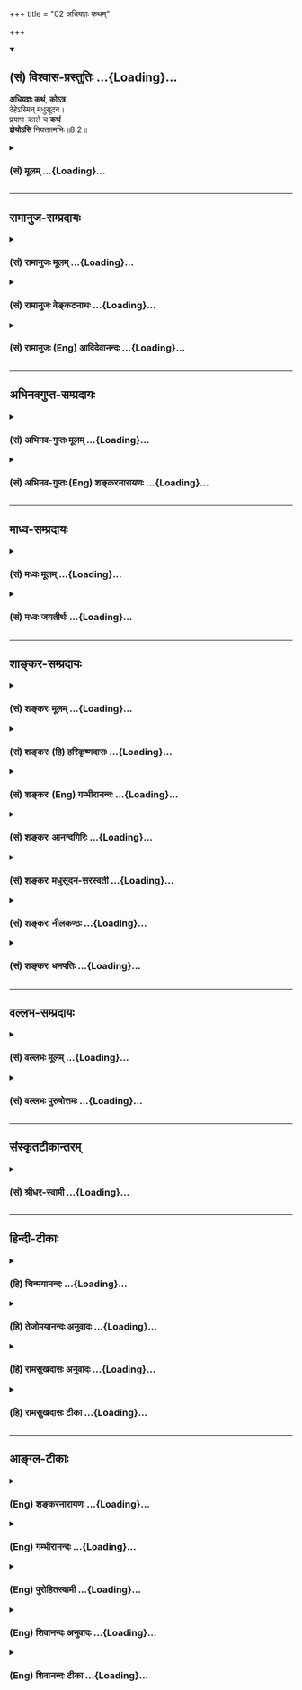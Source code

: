 +++
title = "02 अधियज्ञः कथम्"

+++
<div class="js_include" newlevelforh1="2" title="(सं) विश्वास-प्रस्तुतिः" unfilled url="/mahAbhAratam/shlokashaH/06-bhIShma-parva/03-bhagavad-gItA-parva/saMskRtam/vishvAsa-prastutiH/08_axara-para-brahma-yo/02_adhiyajnaH_katham.md">
<details open><summary><h2>(सं) विश्वास-प्रस्तुतिः ...{Loading}...</h2></summary>

**अधियज्ञः कथं**, **कोऽत्र**  
देहेऽस्मिन् मधुसूदन।  
प्रयाण-काले च **कथं**  
**ज्ञेयोऽसि** नियतात्मभिः॥8.2॥
</details>
</div>
<div class="js_include collapsed" newlevelforh1="3" title="(सं) मूलम्" unfilled url="/mahAbhAratam/shlokashaH/06-bhIShma-parva/03-bhagavad-gItA-parva/saMskRtam/mUlam/08_axara-para-brahma-yo/02_adhiyajnaH_katham.md">
<details><summary><h3>(सं) मूलम् ...{Loading}...</h3></summary>

अधियज्ञः कथं कोऽत्र देहेऽस्मिन्मधुसूदन।  
प्रयाणकाले च कथं ज्ञेयोऽसि नियतात्मभिः।।8.2।।
</details>
</div>


_________________
## रामानुज-सम्प्रदायः
<div class="js_include collapsed" newlevelforh1="3" title="(सं) रामानुजः मूलम्" unfilled url="/mahAbhAratam/shlokashaH/06-bhIShma-parva/03-bhagavad-gItA-parva/saMskRtam/rAmAnujaH/mUlam/08_axara-para-brahma-yo/02_adhiyajnaH_katham.md">
<details><summary><h3>(सं) रामानुजः मूलम् ...{Loading}...</h3></summary>

[[01 इति वीक्षताम्। ]]

</details>
</div>
<div class="js_include collapsed" newlevelforh1="3" title="(सं) रामानुजः वेङ्कटनाथः" unfilled url="/mahAbhAratam/shlokashaH/06-bhIShma-parva/03-bhagavad-gItA-parva/saMskRtam/rAmAnujaH/venkaTanAthaH/08_axara-para-brahma-yo/02_adhiyajnaH_katham.md">
<details><summary><h3>(सं) रामानुजः वेङ्कटनाथः ...{Loading}...</h3></summary>

।। 8.2सङ्गतिदर्शनायाह -- सप्तम इति। परस्य ब्रह्मणो
वासुदेवस्योपास्यत्वमिति -- मय्यासक्तमनाः \[7।1\] इत्यादेरथः तत्रैव
ह्युपासनं प्रस्तुतम्। तच्छेषतया चान्यत्सर्वमिहोच्यते। तस्यैव
प्रपञ्चनम्अहं सर्वस्य प्रभवः \[10।8\]वासुदेवः सर्वं \[7।19\]चतुर्विधा
भजन्ते माम् \[7।16\] इत्यादिभिः परस्तात्क्रियत इति
भावः। परस्येत्यादिभिरुपहितब्रह्मव्योमातीतादिपक्षप्रतिक्षेपः।
ब्रह्मशब्दस्य विशेषशब्दसमभिव्याहाराद्देवतान्तरव्यावृत्तिः।
वासुदेवशब्देनात्रावतारविशेषो वा
विवक्षितः। निखिलेत्यादिभिरुपास्यत्वपरब्रह्मत्वोपयुक्ताकारकथनम्। निखिलचेतनाचेतनवस्तुशेषित्वमितिभूमिरापः
\[7।4\] इत्यादेः श्लोकद्वयस्यार्थः। निखिलशब्देन
कार्यकारणादिरूपावस्थासङ्ग्रहात् कार्यभूतब्रह्मरुद्रादेरपि क्रोडीकारः।
कारणत्वम्एतद्योनीनि \[7।6\] इति श्लोकस्यार्थः। मत्तः परतरं नान्यत्
\[7।7\] इत्युक्तस्य परत्वस्यमामेभ्यः परम् \[7।13\] इत्यत्रोपयुक्ततया
तत्रैवोदाहर्तुमत्र तदतिक्रमेणमयि सर्वम् \[7।7\]
इत्याद्युक्ताधारत्वोपादानम्। रसोऽहम् \[7।8\] इत्यादिसामानाधिकरण्यफलितं
सर्वशब्दवाच्यत्वम्। तत्र हेतुराधारत्वादिविशेषसिद्धं सर्वशरीरकत्वम्। एवं
शेषित्वाद्यनुवादेन
वक्ष्यमाणतत्तदधिकारिप्राप्यवस्तुविशेषसामानाधिकरण्यस्यापि
शरीरात्मभावहेतुकत्वं दर्शितम्। मत्त एवेति तान्विद्धि \[7।12\] इत्यादिषु
प्रवृत्तितादधीन्यस्यापि विवक्षितत्वात्सिद्धं
सर्वनियन्तृत्वम्। सवश्चेत्यनेनानिर्दिष्टानामन्येषां च आभिप्रायिकाणां
सङ्ग्रहः। तस्यैवेत्यवधारणेननान्यत्किञ्चिदस्ति \[7।7\] इत्यस्यार्थ
उक्तः। त्रिभिर्गुणमयैः \[7।13\] इति श्लोकस्य
सार्धस्यार्थःसत्त्वेत्यादिनोक्तः। मामेव \[7।14\] इत्याद्युक्तप्रपत्तेः
सुकृतविशेषहेतुकत्वम्। जनाः सुकृतिनः \[7।16\] इत्यनेन
दर्शितमाहअत्युत्कृष्टसुकृतेति। न मां दुष्कृतिनः \[7।15\] इत्यादेः
पूर्वोक्ततिरोधानप्रकारविशेषकथनरूपत्वात्सुकृतिप्रशंसाशेषत्वाच्च
तदर्थोऽत्र पृथङ्गोपात्तः। चतुर्विधाः \[7।16\]
इत्यादिकंसुकृततारतम्येनेत्यादिनाऽनुसंहितम्। उपासकभेदं चेत्यन्वयः। तेषां
ज्ञानी \[7।17\] इत्यादेः श्लोकद्वयस्यार्थोभगवन्तमित्यादिनोक्तः। बहूनां
जन्मनाम् \[7।19\] इत्यादिनासर्गे यान्ति परन्तप \[7।27\] इत्यन्तेन
सिद्धमाहदुर्लभत्वमिति। येषां तु \[7।28\] इत्यादेरध्यायशेषस्य अर्थमाह --
एषां त्रयाणामिति। ज्ञातव्यमिह सिद्धरूपं विवक्षितम्। उपादेयं अनुष्ठेयम्।
एतेनस्वयाथात्म्यम् \[गी.सं.11\] इत्यादिसङ्ग्रहश्लोकस्यार्थोऽपि
प्रपञ्चितः। अयं त्वष्टमस्य
सङ्ग्रहःऐश्वर्याक्षरयाथात्म्यभगवच्चरणार्थिनाम्। वेद्योपादेयभावानामष्टमे
भेद उच्यते \[गी.सं.12\] इति। अत्र
भेदोक्तेरध्यायार्थत्वात्स्वरूपप्रस्तावः प्रागेव कृत इति दर्शितम्।
प्रस्तुतप्रपञ्चनमिति सङ्गतिमाह -- इदानीमिति।
जीवस्वरूपादिज्ञातव्यस्योपासनाद्यनुष्ठेयस्य च भेदजिज्ञासयाऽर्जुन उवाच --
किं तदिति। आर्तो जिज्ञासुः \[7।16\] इत्यादिना
प्रागेवाधिकारित्रयस्योक्तत्वात्जरामरणमोक्षाय \[7।29\] इत्यादिषु
यच्छब्दावृत्तिसामर्थ्यादर्थस्वभावाच्चाधिकारिभेदस्तेषां
ज्ञातव्योपादेयवस्तुप्रतिनियमश्चार्जुनेन ज्ञातः तत्रैव विशेषबुभुत्सयाऽय
प्रश्नः। वक्ष्यते च विशेषः। ततश्चकिं तद्ब्रह्म
इत्यर्धमक्षरयाथात्म्यार्थिविषयम् अधिभूते च
इत्यर्धमैश्वर्यार्थिविषयम्अधियज्ञः इति श्लोकस्तु अर्थस्वभावात् त्रयाणां
साधारण इति विविनक्ति -- जरामरणेति। कथमिति प्रकारप्रश्नेअधियज्ञभाव
इत्यर्थलब्धम्। अत्र इत्येतच्छब्दः शास्त्रसन्निध्युपाधिकः तच्चोत्तरग्रन्थे
व्याख्यास्यति -- अत्र इन्द्रादौ मम देहभूते इति। अस्मिन् इतीदंशब्दस्तु
स्वप्रत्यक्षसन्निध्युपाधिकः प्रत्यक्षा हीन्द्रादयोऽपि प्रष्टुरर्जुनस्य।
एतच्छब्देदंशब्दयोश्चैकस्मिन्वाक्ये सामानाधिकरण्येन प्रयोगो दृश्यते -- स
एष द्वाभ्यां दर्शनीभ्यां विराड्भ्यामनयोर्द्वाविंशयोर्द्विवचनयोरयं पुरुषः
प्रतिष्ठितः इत्यादौ। यद्वाअत्र इति यज्ञस्वरूपपरामर्शः नियतात्मत्वं
त्रयाणामपेक्षितम् अत्र बहुवचनमधिकारित्रयपरमित्यभिप्रायेणोक्तम् --
एभिस्त्रिभिरिति।  
  

</details>
</div>
<div class="js_include collapsed" newlevelforh1="3" title="(सं) रामानुजः (Eng) आदिदेवानन्दः" unfilled url="/mahAbhAratam/shlokashaH/06-bhIShma-parva/03-bhagavad-gItA-parva/saMskRtam/rAmAnujaH/english/AdidevAnandaH/08_axara-para-brahma-yo/02_adhiyajnaH_katham.md">
<details><summary><h3>(सं) रामानुजः (Eng) आदिदेवानन्दः ...{Loading}...</h3></summary>

8.1 8.2 Arjuna said What are that brahman, Adhyatma and Karma which have been mentioned as what should be known by those who aspire for release from old age and death while they take refuge with the Lord; What are Adhibuta and Adhidaiva, which should be known by the aspirants for wealth; Who is Adhiyajna that is to be known by the three groups as their dying hour. In what manner are You to be known by these three groups who are self-controlled;

</details>
</div>


_________________
## अभिनवगुप्त-सम्प्रदायः
<div class="js_include collapsed" newlevelforh1="3" title="(सं) अभिनव-गुप्तः मूलम्" unfilled url="/mahAbhAratam/shlokashaH/06-bhIShma-parva/03-bhagavad-gItA-parva/saMskRtam/abhinava-guptaH/mUlam/08_axara-para-brahma-yo/02_adhiyajnaH_katham.md">
<details><summary><h3>(सं) अभिनव-गुप्तः मूलम् ...{Loading}...</h3></summary>

।।8.1 -- 8.2।। ते ब्रह्म तद्विदुः इत्यादिना यत् भगवता उपक्षिप्तं तत्
प्रश्ननवकपूर्वकं +++(S पूर्वं)+++ निर्णयति ( निर्णाययति N निर्वर्णयति) -- किं
तद् ब्रह्मेति। अधियज्ञ इति। अधियज्ञः कथम् \[कश्च\] कोऽत्र देहे तिष्ठति
इति शेषः।

</details>
</div>
<div class="js_include collapsed" newlevelforh1="3" title="(सं) अभिनव-गुप्तः (Eng) शङ्करनारायणः" unfilled url="/mahAbhAratam/shlokashaH/06-bhIShma-parva/03-bhagavad-gItA-parva/saMskRtam/abhinava-guptaH/english/shankaranArAyaNaH/08_axara-para-brahma-yo/02_adhiyajnaH_katham.md">
<details><summary><h3>(सं) अभिनव-गुप्तः (Eng) शङ्करनारायणः ...{Loading}...</h3></summary>

8.1-2 What has been introduced by the Bhagavat by saying 'They know that
Brahmn etc.,' \[at the end of the last chapter\], the same \[the Sage\]
decides by raising nine estions \[as follows\] : Kim tad Brahman etc.
Adhiyajnah etc. Who and how is the adhiyajna ; Who in this body ; :
'does reside' may be supplimented.

</details>
</div>


_________________
## माध्व-सम्प्रदायः
<div class="js_include collapsed" newlevelforh1="3" title="(सं) मध्वः मूलम्" unfilled url="/mahAbhAratam/shlokashaH/06-bhIShma-parva/03-bhagavad-gItA-parva/saMskRtam/madhvaH/mUlam/08_axara-para-brahma-yo/02_adhiyajnaH_katham.md">
<details><summary><h3>(सं) मध्वः मूलम् ...{Loading}...</h3></summary>

।।8.1 -- 8.2।। नमः श्रीमते कृष्णाय। ँ़
मरणकालकर्त्तव्यगत्याद्यस्मिन्नध्याय उपदिशति।

</details>
</div>
<div class="js_include collapsed" newlevelforh1="3" title="(सं) मध्वः जयतीर्थः" unfilled url="/mahAbhAratam/shlokashaH/06-bhIShma-parva/03-bhagavad-gItA-parva/saMskRtam/madhvaH/jayatIrthaH/08_axara-para-brahma-yo/02_adhiyajnaH_katham.md">
<details><summary><h3>(सं) मध्वः जयतीर्थः ...{Loading}...</h3></summary>

।।8.1 -- 8.2।। अध्यायस्यावान्तरप्रतिपाद्यमर्थमाह -- **मरणे**ति। गम्यत इति
गतिः। आदिपदेन मार्गादिकम्। मरणकालकर्तव्यं च गतिश्च ते आदी यस्य
तत्तथोक्तम्। कर्तव्यस्मरणविषयत्वगम्यत्वादिरूपो भगवन्महिमैव वर्ण्यत इति
षट्कान्तर्भावसिद्धिः। उक्तव्याख्यानपूर्वकमिति चोपस्कर्तव्यम्
तेनानन्तर्यलक्षणाऽपि सङ्गतिः सिद्धा तत्प्रसङ्गेनैव
मरणकालकर्तव्याद्युपदेशात्।

</details>
</div>


_________________
## शाङ्कर-सम्प्रदायः
<div class="js_include collapsed" newlevelforh1="3" title="(सं) शङ्करः मूलम्" unfilled url="/mahAbhAratam/shlokashaH/06-bhIShma-parva/03-bhagavad-gItA-parva/saMskRtam/shankaraH/mUlam/08_axara-para-brahma-yo/02_adhiyajnaH_katham.md">
<details><summary><h3>(सं) शङ्करः मूलम् ...{Loading}...</h3></summary>

।।8.1 -- 8.2।। --,ते ब्रह्म तद्विदुः कृत्स्नम् (गीता 7।29) इत्यादिना
भगवता अर्जुनस्य प्रश्नबीजानि उपदिष्टानि। अतः तत्प्रश्नार्थम् अर्जुनः
उवाच -- एषां प्रश्नानां यथाक्रमं निर्णयाय श्रीभगवानुवाच
--,**श्रीभगवानुवाच --,**

</details>
</div>
<div class="js_include collapsed" newlevelforh1="3" title="(सं) शङ्करः (हि) हरिकृष्णदासः" unfilled url="/mahAbhAratam/shlokashaH/06-bhIShma-parva/03-bhagavad-gItA-parva/saMskRtam/shankaraH/hindI/harikRShNadAsaH/08_axara-para-brahma-yo/02_adhiyajnaH_katham.md">
<details><summary><h3>(सं) शङ्करः (हि) हरिकृष्णदासः ...{Loading}...</h3></summary>

।।8.2।। ते ब्रह्म तद्विदुः कृत्स्नम् इत्यादि वचनोंसे ( पूर्वाध्यायमें )
भगवान्ने अर्जुनके लिये प्रश्नके बीजोंका उपदेश किया था अतः उन प्रश्नोंको
पूछनेके लिये अर्जुन बोला --, हे पुरुषोत्तम वह ब्रह्मतत्त्व क्या है
अध्यात्म क्या है कर्म क्या है अधिभूत किसको कहते हैं अधिदैव किसको कहते
हैं हे मधुसूदन इस देहमें अधियज्ञ कौन है और कैसे है तथा संयतचित्तवाले
योगियोंद्वारा आप मरणकालमें किस प्रकार जाने जा सकते हैं।

</details>
</div>
<div class="js_include collapsed" newlevelforh1="3" title="(सं) शङ्करः (Eng) गम्भीरानन्दः" unfilled url="/mahAbhAratam/shlokashaH/06-bhIShma-parva/03-bhagavad-gItA-parva/saMskRtam/shankaraH/english/gambhIrAnandaH/08_axara-para-brahma-yo/02_adhiyajnaH_katham.md">
<details><summary><h3>(सं) शङ्करः (Eng) गम्भीरानन्दः ...{Loading}...</h3></summary>

8.2 In order to settle these estions seriatim -

</details>
</div>
<div class="js_include collapsed" newlevelforh1="3" title="(सं) शङ्करः आनन्दगिरिः" unfilled url="/mahAbhAratam/shlokashaH/06-bhIShma-parva/03-bhagavad-gItA-parva/saMskRtam/shankaraH/AnandagiriH/08_axara-para-brahma-yo/02_adhiyajnaH_katham.md">
<details><summary><h3>(सं) शङ्करः आनन्दगिरिः ...{Loading}...</h3></summary>

।।8.2।। साधियज्ञं चेत्यत्राधियज्ञशब्देन यज्ञमधिकृतो विज्ञानात्मा वा
परदेवता वेति प्रश्नान्तरं प्रकरोति -- **अधियज्ञ इति।** स च कथं केन
प्रकारेण ब्रह्मत्वेन चिन्तनीयः किं तादात्म्येन किं वात्यन्ताभेदेनेत्याह
-- **कथमिति।** सर्वथापि स किमस्मिन्देहे वर्तते ततो बहिर्वा देहे चेत्स
कोऽत्र बुद्ध्यादिस्तद्व्यतिरिक्तो वेति जिज्ञासया ब्रूते --
**कोऽत्रेति।** अधियज्ञः कथं कोऽत्रेति न प्रश्नभेदकः\[दः\] कथमिति तु
प्रकारभेदविवक्षयेति द्रष्टव्यम्। यत्तु समाहितचित्तानामुक्तं
यत्प्रयाणकालेऽपि भगवदनुसंधानं सिध्यतीति तदयुक्तमुत्क्रमणदशायां
करणग्रामवैयग्र्याच्चित्तसमाधानानुपपत्तिरित्यभिप्रेत्याह --
**प्रयाणेति।**

</details>
</div>
<div class="js_include collapsed" newlevelforh1="3" title="(सं) शङ्करः मधुसूदन-सरस्वती" unfilled url="/mahAbhAratam/shlokashaH/06-bhIShma-parva/03-bhagavad-gItA-parva/saMskRtam/shankaraH/madhusUdana-sarasvatI/08_axara-para-brahma-yo/02_adhiyajnaH_katham.md">
<details><summary><h3>(सं) शङ्करः मधुसूदन-सरस्वती ...{Loading}...</h3></summary>

।।8.2।। अधियज्ञो यज्ञमधिगतो देवतात्मा परब्रह्म वा। स च कथं केन प्रकारेण
चिन्तनीयः। किं तादात्म्यैन किं वात्यन्ताभेदेन। सर्वथापि स किमस्मिन्देहे
वर्तते ततो बहिर्वा। देहे चेत् स कोऽत्र बुद्ध्यादिस्तद्व्यतिरिक्तो वा।
अधियज्ञः कथं कोऽत्रेति न प्रश्नद्वयं किंतु सप्रकार एकएव प्रश्न इति
द्रष्टव्यम्। परमकारुणिकत्वादनायासेनापि सर्वोपद्रवनिवारकस्य भगवतोऽनायासेन
मत्संदेहोपद्रवनिवारणमीषत्करमुचितमेवेति सूचयन्संबोधयति हे मधुसूदनेति।
प्रयाणकाले च सर्वकरणग्रामवैयग्र्याच्चित्तसमाधानानुपपत्तेः कथं केन
प्रकारेण नियतात्मभिः समाहितचित्तैर्ज्ञेयोऽसीत्युक्तशङ्कासूचनार्थश्चकारः।
एतत्सर्वं सर्वज्ञत्वात्परमकारुणिकत्वाच्च शरणागतं मांप्रति
कथयेत्यभिप्रायः।

</details>
</div>
<div class="js_include collapsed" newlevelforh1="3" title="(सं) शङ्करः नीलकण्ठः" unfilled url="/mahAbhAratam/shlokashaH/06-bhIShma-parva/03-bhagavad-gItA-parva/saMskRtam/shankaraH/nIlakaNThaH/08_axara-para-brahma-yo/02_adhiyajnaH_katham.md">
<details><summary><h3>(सं) शङ्करः नीलकण्ठः ...{Loading}...</h3></summary>

।।8.2।। अधियज्ञः कथं कोऽत्र। क इति स्वरूपप्रश्नः। कथं ज्ञेय इति
पदापकर्षेण तत्तदुपासनाप्रकारप्रश्नश्चेति द्वयं मिलित्वा एकएव प्रश्नः।
शेषं स्पष्टम्।

</details>
</div>
<div class="js_include collapsed" newlevelforh1="3" title="(सं) शङ्करः धनपतिः" unfilled url="/mahAbhAratam/shlokashaH/06-bhIShma-parva/03-bhagavad-gItA-parva/saMskRtam/shankaraH/dhanapatiH/08_axara-para-brahma-yo/02_adhiyajnaH_katham.md">
<details><summary><h3>(सं) शङ्करः धनपतिः ...{Loading}...</h3></summary>

।।8.2।। अधियज्ञः कथं कोऽत्र यज्ञमधिगतो विज्ञानात्मा परमात्मा वा स च कथं
केन प्रकारेण चिन्तनीयः किं तादात्म्येनोताभेदेन। सर्वथापि स किमस्मिन्देहे
वर्तते उतास्माद्वहिः देहे चेत्स कोऽत्र बहिश्चेत्स किं कुङ्यादिरुत
तद्य्धतिरिक्त इति प्रकारादिजिज्ञासयोक्तं कथं कोत्रेऽति। मधुसूदनेति
संबोधयन् मधुसूदनस्य तव मत्संशयसूदनमतिसुकरमिति द्योतयति।
यत्तूक्तंप्रयाणकालेऽपि च मां ते विदुर्युक्तचेतसः इति तत्र पृच्छति --
प्रयाणेति। प्राणोत्क्रमणदशायां
करणग्रामवैयग्र्याच्चित्तसमाधानानुपपत्तेर्नियतात्मभिः प्रयाणकाले कथं
ज्ञेयोऽसीति भाष्यटीकानुसारी सप्तमप्रश्नार्थः। भाष्यकृद्भिस्तु
सुगमत्वान्न प्रदर्शितः।

</details>
</div>


_________________
## वल्लभ-सम्प्रदायः
<div class="js_include collapsed" newlevelforh1="3" title="(सं) वल्लभः मूलम्" unfilled url="/mahAbhAratam/shlokashaH/06-bhIShma-parva/03-bhagavad-gItA-parva/saMskRtam/vallabhaH/mUlam/08_axara-para-brahma-yo/02_adhiyajnaH_katham.md">
<details><summary><h3>(सं) वल्लभः मूलम् ...{Loading}...</h3></summary>

।।8.2।। अधियज्ञश्च कः स चाधियज्ञोऽत्र देहे कथ ज्ञेयः। प्रयाणकाले
चैभिर्नियतात्मभिः कथं ज्ञेयोऽसि।

</details>
</div>
<div class="js_include collapsed" newlevelforh1="3" title="(सं) वल्लभः पुरुषोत्तमः" unfilled url="/mahAbhAratam/shlokashaH/06-bhIShma-parva/03-bhagavad-gItA-parva/saMskRtam/vallabhaH/puruShottamaH/08_axara-para-brahma-yo/02_adhiyajnaH_katham.md">
<details><summary><h3>(सं) वल्लभः पुरुषोत्तमः ...{Loading}...</h3></summary>

।। 8.2पूर्वोक्तब्रह्मकर्मादिरूपजिज्ञासुरर्जुनः। पृष्टवान् स्पष्टमेतस्य
कृष्ण उत्तरमुक्तवान्।।1।। पूर्वाध्यायान्ते भगवताते ब्रह्म \[7।29\]
इत्यादिना समपदार्थज्ञानमुक्तं भक्तानाम् तत्स्वरूपजिज्ञासुरर्जुनः प्रभुं
विज्ञापयामास -- अर्जुन उवाच किं तद्ब्रह्मेति द्वयेन। हे पुरुषोत्तम
तद्ब्रह्म यदुक्तं तत्किम् अध्यात्मं किं कर्म किं च पुनः अधिभूतं किं
प्रोक्तं च पुनः अधिदैवं किमुच्यते अधियज्ञः यज्ञाधिष्ठाता फलदाता कः। अत्र
उक्तप्रकारेषु कथं केन प्रकारेण नियतात्मभिरनन्यैकपरिचित्तैर्ज्ञेयोऽसि। हे
मधुसूदन सर्वानिष्टनिवर्तक अस्मिन् देहे प्रयाणकाले अन्तकाले कथं केन
प्रकारेण ज्ञेयोऽसि। अत्रायं भावः -- पुरुषोत्तमेति सम्बोधनेन त्वमेव
पुरुषोत्तमः त्वत्तः पराभावात्। कथं तद्ब्रह्मेत्युक्तम् आधिदैविकं तु
त्वत्स्वरूपमेव अतस्त्वत्तोऽन्याधिदैवं किम्
अध्यात्मादयस्तु हीना एव तेषां ज्ञानं किं प्रयोजनकम्
सेवा च कथं कार्या इत्यादिव्यञ्जितम्। मधुसूदनेति सम्बोधनेन त्वदीयानां
मरणादिभयाभावे तत्समये त्वं कथं स्वज्ञानमुक्तवानिति ज्ञापितमिति भावः।  
  

</details>
</div>


_________________
## संस्कृतटीकान्तरम्
<div class="js_include collapsed" newlevelforh1="3" title="(सं) श्रीधर-स्वामी" unfilled url="/mahAbhAratam/shlokashaH/06-bhIShma-parva/03-bhagavad-gItA-parva/saMskRtam/shrIdhara-svAmI/08_axara-para-brahma-yo/02_adhiyajnaH_katham.md">
<details><summary><h3>(सं) श्रीधर-स्वामी ...{Loading}...</h3></summary>

।।8.2।। किंच **-- अधियज्ञ इति।** अत्र देहे यो यज्ञो वर्तते
तस्मिन्कोऽधियज्ञः। अधिष्ठाता प्रयोजकः फलदाता च क इत्यर्थः। स्वरूपं
पृष्ट्वा अधिष्ठानप्रकारं पृच्छति। कथं केन प्रकारेणासावस्मिन्देहे स्थितो
यज्ञमधितिष्ठतीत्यर्थः। यज्ञग्रहणं सर्वकर्मणामुपलक्षणार्थम्। अन्तकाले च
नियतचित्तैः पुरुषैः कथं केनोपायेन ज्ञेयोऽसि।

</details>
</div>


_________________
## हिन्दी-टीकाः
<div class="js_include collapsed" newlevelforh1="3" title="(हि) चिन्मयानन्दः" unfilled url="/mahAbhAratam/shlokashaH/06-bhIShma-parva/03-bhagavad-gItA-parva/hindI/chinmayAnandaH/08_axara-para-brahma-yo/02_adhiyajnaH_katham.md">
<details><summary><h3>(हि) चिन्मयानन्दः ...{Loading}...</h3></summary>

।।8.2।। पूर्व अध्याय के अन्तिम दो श्लोकों में अकस्मात् ब्रह्म अध्यात्म
अधिभूत आदि जैसे नवीन पारिभाषिक शब्दों का प्रयोग किया गया है और कहा है कि
ज्ञानी पुरुष मरण काल में भी चित्त युक्त होकर मुझे इनके सहित जानते हैं।
इससे अर्जुन कुछ भ्रमित हो गया। इस अध्याय का प्रारम्भ अर्जुन के प्रश्न के
साथ होता है जिसमें वह उन शास्त्रीय शब्दों की निश्चित परिभाषायें जानना
चाहता है जिनका प्रयोग भगवान् ने अपने उपदेश में किया था। वह यह भी जानने
को उत्सुक है कि जीवन काल में सतत आध्यात्मिक साधना के अभ्यास के फलस्वरूप
प्राप्त पूर्ण आत्मसंयम के द्वारा मरणकाल में भी आत्मा का अनुभव किस प्रकार
प्राप्त किया जा सकता है। भगवान् श्रीकृष्ण प्रत्येक शब्द की परिभाषा देते
हुए कहते हैं --

</details>
</div>
<div class="js_include collapsed" newlevelforh1="3" title="(हि) तेजोमयानन्दः अनुवादः" unfilled url="/mahAbhAratam/shlokashaH/06-bhIShma-parva/03-bhagavad-gItA-parva/hindI/tejomayAnandaH/anuvAdaH/08_axara-para-brahma-yo/02_adhiyajnaH_katham.md">
<details><summary><h3>(हि) तेजोमयानन्दः अनुवादः ...{Loading}...</h3></summary>

।।8.2।। और हे मधुसूदन ! यहाँ अधियज्ञ कौन है; और वह इस शरीर में कैसे है;
और संयत चित्त वाले पुरुषों द्वारा अन्त समय में आप किस प्रकार जाने जाते
हैं,

</details>
</div>
<div class="js_include collapsed" newlevelforh1="3" title="(हि) रामसुखदासः अनुवादः" unfilled url="/mahAbhAratam/shlokashaH/06-bhIShma-parva/03-bhagavad-gItA-parva/hindI/rAmasukhadAsaH/anuvAdaH/08_axara-para-brahma-yo/02_adhiyajnaH_katham.md">
<details><summary><h3>(हि) रामसुखदासः अनुवादः ...{Loading}...</h3></summary>

।।8.1 -- 8.2।। अर्जुन बोले -- हे पुरुषोत्तम ! वह ब्रह्म क्या है;
अध्यात्म क्या है; कर्म क्या है; अधिभूत किसको कहा गया है; और अधिदैव किसको
कहा जाता है; यहाँ अधियज्ञ कौन है और वह इस देहमें कैसे है; हे मधूसूदन !
नियतात्मा (वशीभूत अन्तःकरणवाले) मनुष्यके द्वारा अन्तकालमें आप कैसे
जाननेमें आते हैं;

</details>
</div>
<div class="js_include collapsed" newlevelforh1="3" title="(हि) रामसुखदासः टीका" unfilled url="/mahAbhAratam/shlokashaH/06-bhIShma-parva/03-bhagavad-gItA-parva/hindI/rAmasukhadAsaH/TIkA/08_axara-para-brahma-yo/02_adhiyajnaH_katham.md">
<details><summary><h3>(हि) रामसुखदासः टीका ...{Loading}...</h3></summary>

।।8.2।।***व्याख्या--*'पुरुषोत्तम किं तद्ब्रह्म'--**हे पुरुषोत्तम वह
ब्रह्म क्या है अर्थात् ब्रह्म शब्दसे क्या समझना चाहिये

</details>
</div>


_________________
## आङ्ग्ल-टीकाः
<div class="js_include collapsed" newlevelforh1="3" title="(Eng) शङ्करनारायणः" unfilled url="/mahAbhAratam/shlokashaH/06-bhIShma-parva/03-bhagavad-gItA-parva/english/shankaranArAyaNaH/08_axara-para-brahma-yo/02_adhiyajnaH_katham.md">
<details><summary><h3>(Eng) शङ्करनारायणः ...{Loading}...</h3></summary>

8.2. Who is Lord-of-sacrifices (adhiyajna) \[and\] how ; Who in this body ; O slayer of Madhu ! How are You to be realised by the self-controlled ones at the time of their journey (i.e., death) also ;

</details>
</div>
<div class="js_include collapsed" newlevelforh1="3" title="(Eng) गम्भीरानन्दः" unfilled url="/mahAbhAratam/shlokashaH/06-bhIShma-parva/03-bhagavad-gItA-parva/english/gambhIrAnandaH/08_axara-para-brahma-yo/02_adhiyajnaH_katham.md">
<details><summary><h3>(Eng) गम्भीरानन्दः ...{Loading}...</h3></summary>

8.2 O Madhusudana, how, and who, is the entity existing in the sacrifice here in this body; And at the time of death, how are You to be known by people of concentrated minds;

</details>
</div>
<div class="js_include collapsed" newlevelforh1="3" title="(Eng) पुरोहितस्वामी" unfilled url="/mahAbhAratam/shlokashaH/06-bhIShma-parva/03-bhagavad-gItA-parva/english/purohitasvAmI/08_axara-para-brahma-yo/02_adhiyajnaH_katham.md">
<details><summary><h3>(Eng) पुरोहितस्वामी ...{Loading}...</h3></summary>

8.2 Who is it who rules the spirit sacrifice in many; and at the time of death how may those who have learned self-control come to the knowledge of Thee;

</details>
</div>
<div class="js_include collapsed" newlevelforh1="3" title="(Eng) शिवानन्दः अनुवादः" unfilled url="/mahAbhAratam/shlokashaH/06-bhIShma-parva/03-bhagavad-gItA-parva/english/shivAnandaH/anuvAdaH/08_axara-para-brahma-yo/02_adhiyajnaH_katham.md">
<details><summary><h3>(Eng) शिवानन्दः अनुवादः ...{Loading}...</h3></summary>

8.2 Who and how is Adhiyajna here in this body, O destroyer of Madhu
(Krishna); And how at the time of death, art Thou to be known by the self-controlled;

</details>
</div>
<div class="js_include collapsed" newlevelforh1="3" title="(Eng) शिवानन्दः टीका" unfilled url="/mahAbhAratam/shlokashaH/06-bhIShma-parva/03-bhagavad-gItA-parva/english/shivAnandaH/TIkA/08_axara-para-brahma-yo/02_adhiyajnaH_katham.md">
<details><summary><h3>(Eng) शिवानन्दः टीका ...{Loading}...</h3></summary>

8.2 अधियज्ञः Adhiyajna; कथम् how; कः who; अत्र here; देहे in body;
अस्मिन् this; मधुसूदन O Madhusudana; प्रयाणकाले at the time of death; च
and; कथम् how; ज्ञेयः knowable; असि art; नियतात्मभिः by the selfcontrolled.Commentary Arjuna put seven estions to the Lord  
  
1. What is that Brahman Is it Brahman with the Upadhis (limiting adjuncts) or Brahman without them  
  
2. Is it the aggregate of the senses or individual consciousness
(PratyakChaitanya) or distinct; pure consciousness  
  
3. What is Karma Is it Yajna Or; is it distinct from Yajna  
  
4. Adhibhuta is knowledge of the Bhutas. Is this the knowledge of the elements or something else  
  
5. Adhidaiva is that which is associated with the gods. Is this the meditation on the gods Or; is it the consciousness associated with the Suryamandala; etc.  
  
6. Adhiyajna is that which is associated with Yajnas or Vedic rituals.
Is this the Para Brahman (Supreme Being) or any special god Is it of the same form (Tadatmyarupa) or is it entirely nondifferent (Abheda) Does it exist in the body or outside it If it exists in the body; is it the intellect (Buddhi) or distinct from it  
  
7. At the time of death; when the memory is lost and when the senses become cold (i.e.; when  
  
they lose their vitality) how can the man of onepointedness and of steadfast mind know the LordO Lord Madhusudana Thou art allmerciful.
Thou hast killed Madhu and removed the miseries of the people. Even so Thou canst remove my difficulties and doubts very easily. This is nothing for Thee; the omniscient Lord. (This is the reason why Arjuna addresses the Lord by the name Madhusudana.)

</details>
</div>
